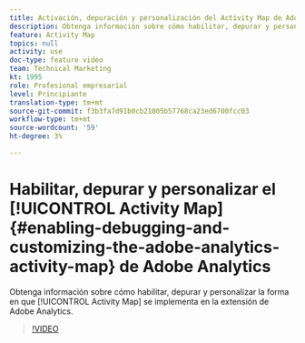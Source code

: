 ```yaml
---
title: Activación, depuración y personalización del Activity Map de Adobe Analytics
description: Obtenga información sobre cómo habilitar, depurar y personalizar la implementación de Activity Map en la extensión de Adobe Analytics.
feature: Activity Map
topics: null
activity: use
doc-type: feature video
team: Technical Marketing
kt: 1995
role: Profesional empresarial
level: Principiante
translation-type: tm+mt
source-git-commit: f3b3fa7d91b0cb21005b57768ca23ed6700fcc03
workflow-type: tm+mt
source-wordcount: '59'
ht-degree: 3%

---
```



# Habilitar, depurar y personalizar el [!UICONTROL Activity Map] {#enabling-debugging-and-customizing-the-adobe-analytics-activity-map} de Adobe Analytics

Obtenga información sobre cómo habilitar, depurar y personalizar la forma en que [!UICONTROL Activity Map] se implementa en la extensión de Adobe Analytics.

>[!VIDEO](https://video.tv.adobe.com/v/25878?quality=12)
